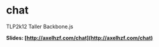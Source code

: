 chat
====

TLP2k12 Taller Backbone.js

**Slides: [http://axelhzf.com/chat](http://axelhzf.com/chat)**